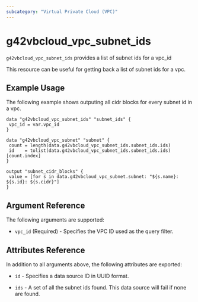```yaml
---
subcategory: "Virtual Private Cloud (VPC)"
---
```


# g42vbcloud\_vpc\_subnet\_ids

`g42vbcloud_vpc_subnet_ids` provides a list of subnet ids for a vpc_id

This resource can be useful for getting back a list of subnet ids for a vpc.

## Example Usage

The following example shows outputing all cidr blocks for every subnet id in a vpc.

 ```hcl
data "g42vbcloud_vpc_subnet_ids" "subnet_ids" {
  vpc_id = var.vpc_id
}

data "g42vbcloud_vpc_subnet" "subnet" {
  count = length(data.g42vbcloud_vpc_subnet_ids.subnet_ids.ids)
  id    = tolist(data.g42vbcloud_vpc_subnet_ids.subnet_ids.ids)[count.index]
 }

output "subnet_cidr_blocks" {
  value = [for s in data.g42vbcloud_vpc_subnet.subnet: "${s.name}: ${s.id}: ${s.cidr}"]
}
 ```

## Argument Reference

The following arguments are supported:

* `vpc_id` (Required) - Specifies the VPC ID used as the query filter.

## Attributes Reference

In addition to all arguments above, the following attributes are exported:

* `id` - Specifies a data source ID in UUID format.

* `ids` - A set of all the subnet ids found. This data source will fail if none are found.
